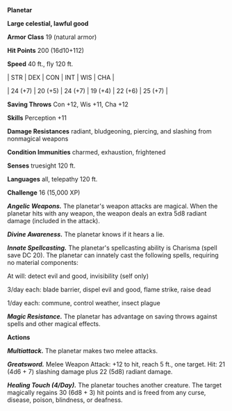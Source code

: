 **Planetar**

**Large celestial, lawful good**

**Armor Class** 19 (natural armor)

**Hit Points** 200 (16d10+112)

**Speed** 40 ft., fly 120 ft.

|   STR   |   DEX   |   CON   |   INT   |   WIS   |   CHA   |
  
| 24 (+7) | 20 (+5) | 24 (+7) | 19 (+4) | 22 (+6) | 25 (+7) |

**Saving Throws** Con +12, Wis +11, Cha +12

**Skills** Perception +11

**Damage Resistances** radiant, bludgeoning, piercing, and slashing from nonmagical weapons

**Condition Immunities** charmed, exhaustion, frightened

**Senses** truesight 120 ft.

**Languages** all, telepathy 120 ft.

**Challenge** 16 (15,000 XP)

***Angelic Weapons.*** The planetar's weapon attacks are magical. When the planetar hits with any weapon, the weapon deals an extra 5d8 radiant damage (included in the attack).

***Divine Awareness.*** The planetar knows if it hears a lie.

***Innate Spellcasting.*** The planetar's spellcasting ability is Charisma (spell save DC 20). The planetar can innately cast the following spells, requiring no material components: 

At will: detect evil and good, invisibility (self only)

3/day each: blade barrier, dispel evil and good, flame strike, raise dead

1/day each: commune, control weather, insect plague

***Magic Resistance.*** The planetar has advantage on saving throws against spells and other magical effects.

**Actions**

***Multiattack.*** The planetar makes two melee attacks.

***Greatsword.*** Melee Weapon Attack: +12 to hit, reach 5 ft., one target. Hit: 21 (4d6 + 7) slashing damage plus 22 (5d8) radiant damage.

***Healing Touch (4/Day).*** The planetar touches another creature. The target magically regains 30 (6d8 + 3) hit points and is freed from any curse, disease, poison, blindness, or deafness.

